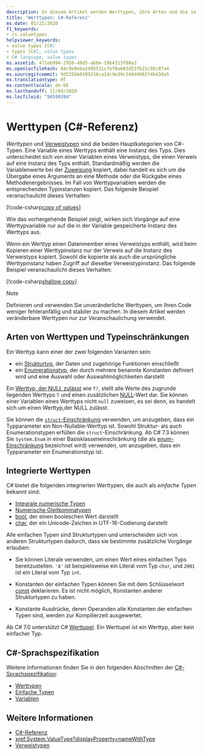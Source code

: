 ```yaml
---
description: In diesem Artikel werden Werttypen, ihre Arten und die in C# integrierten Werttypen vorgestellt.
title: 'Werttypen: C#-Referenz'
ms.date: 01/22/2020
f1_keywords:
- cs.valuetypes
helpviewer_keywords:
- value types [C#]
- types [C#], value types
- C# language, value types
ms.assetid: 471eb994-2958-49d5-a6be-19b4313f80a3
ms.openlocfilehash: 64c9e9eba2495531cfef8a603d53fb21c95c87a4
ms.sourcegitcommit: 9d525bb8109216ca1dc9e39c149d4902f4b43da5
ms.translationtype: HT
ms.contentlocale: de-DE
ms.lasthandoff: 12/04/2020
ms.locfileid: "96599394"
---
```

# <a name="value-types-c-reference"></a>Werttypen (C#-Referenz)

*Werttypen* und [Verweistypen](../keywords/reference-types.md) sind die beiden Hauptkategorien von C#-Typen. Eine Variable eines Werttyps enthält eine Instanz des Typs. Dies unterscheidet sich von einer Variablen eines Verweistyps, die einen Verweis auf eine Instanz des Typs enthält. Standardmäßig werden die Variablenwerte bei der [Zuweisung](../operators/assignment-operator.md) kopiert, dabei handelt es sich um die Übergabe eines Arguments an eine Methode oder die Rückgabe eines Methodenergebnisses. Im Fall von Werttypvariablen werden die entsprechenden Typinstanzen kopiert. Das folgende Beispiel veranschaulicht dieses Verhalten:

[!code-csharp[copy of values](snippets/shared/ValueTypes.cs#ValueTypeCopied)]

Wie das vorhergehende Beispiel zeigt, wirken sich Vorgänge auf eine Werttypvariable nur auf die in der Variable gespeicherte Instanz des Werttyps aus.

Wenn ein Werttyp einen Datenmember eines Verweistyps enthält, wird beim Kopieren einer Werttypinstanz nur der Verweis auf die Instanz des Verweistyps kopiert. Sowohl die kopierte als auch die ursprüngliche Werttypinstanz haben Zugriff auf dieselbe Verweistypinstanz. Das folgende Beispiel veranschaulicht dieses Verhalten:

[!code-csharp[shallow copy](snippets/shared/ValueTypes.cs#ShallowCopy)]

> [!NOTE]
> Definieren und verwenden Sie unveränderliche Werttypen, um Ihren Code weniger fehleranfällig und stabiler zu machen. In diesem Artikel werden veränderbare Werttypen nur zur Veranschaulichung verwendet.

## <a name="kinds-of-value-types-and-type-constraints"></a>Arten von Werttypen und Typeinschränkungen

Ein Werttyp kann einer der zwei folgenden Varianten sein:

- ein [Strukturtyp](struct.md), der Daten und zugehörige Funktionen einschließt
- ein [Enumerationstyp](enum.md), der durch mehrere benannte Konstanten definiert wird und eine Auswahl oder Auswahlmöglichkeiten darstellt

Ein [Werttyp, der NULL zulässt](nullable-value-types.md) wie `T?`, stellt alle Werte des zugrunde liegenden Werttyps `T` und einen zusätzlichen [NULL](../keywords/null.md)-Wert dar. Sie können einer Variablen eines Werttyps nicht `null` zuweisen, es sei denn, es handelt sich um einen Werttyp,der NULL zulässt.

Sie können die [`struct`-Einschränkung](../../programming-guide/generics/constraints-on-type-parameters.md) verwenden, um anzugeben, dass ein Typparameter ein Non-Nullable-Werttyp ist. Sowohl Struktur- als auch Enumerationstypen erfüllen die `struct`-Einschränkung. Ab C# 7.3 können Sie `System.Enum` in einer Basisklasseneinschränkung (die als [enum-Einschränkung](../../programming-guide/generics/constraints-on-type-parameters.md#enum-constraints) bezeichnet wird) verwenden, um anzugeben, dass ein Typparameter ein Enumerationstyp ist.

## <a name="built-in-value-types"></a>Integrierte Werttypen

C# bietet die folgenden integrierten Werttypen, die auch als *einfache Typen* bekannt sind:

- [Integrale numerische Typen](integral-numeric-types.md)
- [Numerische Gleitkommatypen](floating-point-numeric-types.md)
- [bool](bool.md), der einen booleschen Wert darstellt
- [char](char.md), der ein Unicode-Zeichen in UTF-16-Codierung darstellt

Alle einfachen Typen sind Strukturtypen und unterscheiden sich von anderen Strukturtypen dadurch, dass sie bestimmte zusätzliche Vorgänge erlauben:

- Sie können Literale verwenden, um einen Wert eines einfachen Typs bereitzustellen. `'A'` ist beispielsweise ein Literal vom Typ `char`, und `2001` ist ein Literal vom Typ `int`.

- Konstanten der einfachen Typen können Sie mit dem Schlüsselwort [const](../keywords/const.md) deklarieren. Es ist nicht möglich, Konstanten anderer Strukturtypen zu haben.

- Konstante Ausdrücke, deren Operanden alle Konstanten der einfachen Typen sind, werden zur Kompilierzeit ausgewertet.

Ab C# 7.0 unterstützt C# [Werttupel](value-tuples.md). Ein Werttupel ist ein Werttyp, aber kein einfacher Typ.

## <a name="c-language-specification"></a>C#-Sprachspezifikation

Weitere Informationen finden Sie in den folgenden Abschnitten der [C#-Sprachspezifikation](~/_csharplang/spec/introduction.md):

- [Werttypen](~/_csharplang/spec/types.md#value-types)
- [Einfache Typen](~/_csharplang/spec/types.md#simple-types)
- [Variablen](~/_csharplang/spec/variables.md)

## <a name="see-also"></a>Weitere Informationen

- [C#-Referenz](../index.md)
- <xref:System.ValueType?displayProperty=nameWithType>
- [Verweistypen](../keywords/reference-types.md)
